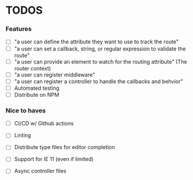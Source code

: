 # TODOS

### Features
* [ ] "a user can define the attribute they want to use to track the route"
* [ ] "a user can set a callback, string, or regular expression to validate the route"
* [ ] "a user can provide an element to watch for the routing attribute" (The router context)
* [ ] "a user can register middleware"
* [ ] "a user can register a controller to handle the callbacks and behvior"
* [ ] Automated testing
* [ ] Distribute on NPM

### Nice to haves
* [ ] CI/CD w/ Github actions
* [ ] Linting
* [ ] Distribute type files for editor completion
* [ ] Support for IE 11 (even if limited)
* [ ] Async controller files



